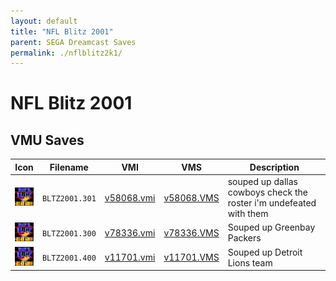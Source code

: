 ```yaml
---
layout: default
title: "NFL Blitz 2001"
parent: SEGA Dreamcast Saves
permalink: ./nflblitz2k1/
---
```

# NFL Blitz 2001

## VMU Saves

| Icon | Filename | VMI | VMS | Description |
|------|----------|-----|-----|-------------|
| ![NFL Blitz 2001](../icons/BLTZ2001.301.GIF) | `BLTZ2001.301` | [v58068.vmi](v58068.vmi) | [v58068.VMS](v58068.VMS) | souped up dallas cowboys check the roster i'm undefeated with them  |
| ![NFL Blitz 2001](../icons/BLTZ2001.300.GIF) | `BLTZ2001.300` | [v78336.vmi](v78336.vmi) | [v78336.VMS](v78336.VMS) | Souped up Greenbay Packers  |
| ![NFL Blitz 2001](../icons/BLTZ2001.400.GIF) | `BLTZ2001.400` | [v11701.vmi](v11701.vmi) | [v11701.VMS](v11701.VMS) | Souped up Detroit Lions team  |
